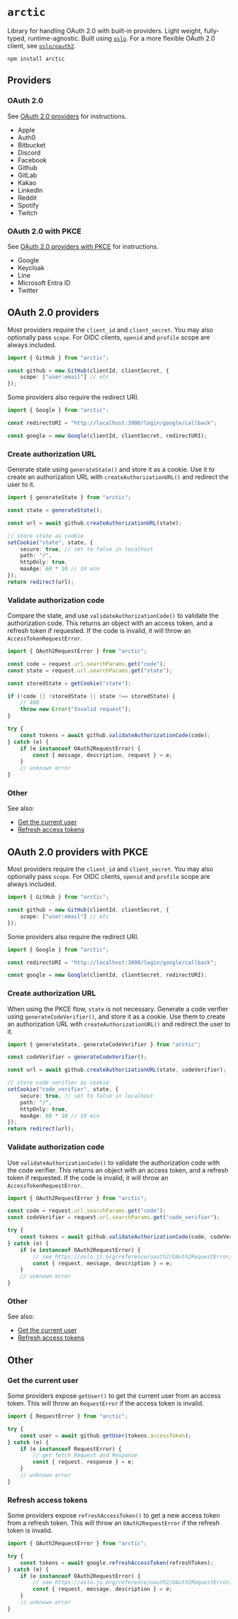 # `arctic`

Library for handling OAuth 2.0 with built-in providers. Light weight, fully-typed, runtime-agnostic. Built using [`oslo`](http://github.com/pilcrowonpaper/oslo). For a more flexible OAuth 2.0 client, see [`oslo/oauth2`](http://github.com/pilcrowonpaper/oslo).

```
npm install arctic
```

## Providers

### OAuth 2.0

See [OAuth 2.0 providers](#oauth-20-providers) for instructions.

- Apple
- Auth0
- Bitbucket
- Discord
- Facebook
- Github
- GitLab
- Kakao
- LinkedIn
- Reddit
- Spotify
- Twitch

### OAuth 2.0 with PKCE

See [OAuth 2.0 providers with PKCE](#oauth-20-providers-with-pkce) for instructions.

- Google
- Keycloak
- Line
- Microsoft Entra ID
- Twitter

## OAuth 2.0 providers

Most providers require the `client_id` and `client_secret`. You may also optionally pass `scope`. For OIDC clients, `openid` and `profile` scope are always included.

```ts
import { GitHub } from "arctic";

const github = new GitHub(clientId, clientSecret, {
	scope: ["user:email"] // etc
});
```

Some providers also require the redirect URI.

```ts
import { Google } from "arctic";

const redirectURI = "http://localhost:3000/login/google/callback";

const google = new Google(clientId, clientSecret, redirectURI);
```

### Create authorization URL

Generate state using `generateState()` and store it as a cookie. Use it to create an authorization URL with `createAuthorizationURL()` and redirect the user to it.

```ts
import { generateState } from "arctic";

const state = generateState();

const url = await github.createAuthorizationURL(state);

// store state as cookie
setCookie("state", state, {
	secure: true, // set to false in localhost
	path: "/",
	httpOnly: true,
	maxAge: 60 * 10 // 10 min
});
return redirect(url);
```

### Validate authorization code

Compare the state, and use `validateAuthorizationCode()` to validate the authorization code. This returns an object with an access token, and a refresh token if requested. If the code is invalid, it will throw an `AccessTokenRequestError`.

```ts
import { OAuth2RequestError } from "arctic";

const code = request.url.searchParams.get("code");
const state = request.url.searchParams.get("state");

const storedState = getCookie("state");

if (!code || !storedState || state !== storedState) {
	// 400
	throw new Error("Invalid request");
}

try {
	const tokens = await github.validateAuthorizationCode(code);
} catch (e) {
	if (e instanceof OAuth2RequestError) {
		const { message, description, request } = e;
	}
	// unknown error
}
```

### Other

See also:

- [Get the current user](#get-the-current-user)
- [Refresh access tokens](#refresh-access-tokens)

## OAuth 2.0 providers with PKCE

Most providers require the `client_id` and `client_secret`. You may also optionally pass `scope`. For OIDC clients, `openid` and `profile` scope are always included.

```ts
import { GitHub } from "arctic";

const github = new GitHub(clientId, clientSecret, {
	scope: ["user:email"] // etc
});
```

Some providers also require the redirect URI.

```ts
import { Google } from "arctic";

const redirectURI = "http://localhost:3000/login/google/callback";

const google = new Google(clientId, clientSecret, redirectURI);
```

### Create authorization URL

When using the PKCE flow, `state` is not necessary. Generate a code verifier using `generateCodeVerifier()`, and store it as a cookie. Use them to create an authorization URL with `createAuthorizationURL()` and redirect the user to it.

```ts
import { generateState, generateCodeVerifier } from "arctic";

const codeVerifier = generateCodeVerifier();

const url = await github.createAuthorizationURL(state, codeVerifier);

// store code verifier as cookie
setCookie("code_verifier", state, {
	secure: true, // set to false in localhost
	path: "/",
	httpOnly: true,
	maxAge: 60 * 10 // 10 min
});
return redirect(url);
```

### Validate authorization code

Use `validateAuthorizationCode()` to validate the authorization code with the code verifier. This returns an object with an access token, and a refresh token if requested. If the code is invalid, it will throw an `AccessTokenRequestError`.

```ts
import { OAuth2RequestError } from "arctic";

const code = request.url.searchParams.get("code");
const codeVerifier = request.url.searchParams.get("code_verifier");

try {
	const tokens = await github.validateAuthorizationCode(code, codeVerifier);
} catch (e) {
	if (e instanceof OAuth2RequestError) {
		// see https://oslo.js.org/reference/oauth2/OAuth2RequestError/
		const { request, message, description } = e;
	}
	// unknown error
}
```

### Other

See also:

- [Get the current user](#get-the-current-user)
- [Refresh access tokens](#refresh-access-tokens)

## Other

### Get the current user

Some providers expose `getUser()` to get the current user from an access token. This will throw an `RequestError` if the access token is invalid.

```ts
import { RequestError } from "arctic";

try {
	const user = await github.getUser(tokens.accessToken);
} catch (e) {
	if (e instanceof RequestError) {
		// get fetch Request and Response
		const { request, response } = e;
	}
	// unknown error
}
```

### Refresh access tokens

Some providers expose `refreshAccessToken()` to get a new access token from a refresh token. This will throw an `OAuth2RequestError` if the refresh token is invalid.

```ts
import { OAuth2RequestError } from "arctic";

try {
	const tokens = await google.refreshAccessToken(refreshToken);
} catch (e) {
	if (e instanceof OAuth2RequestError) {
		// see https://oslo.js.org/reference/oauth2/OAuth2RequestError/
		const { request, message, description } = e;
	}
	// unknown error
}
```
